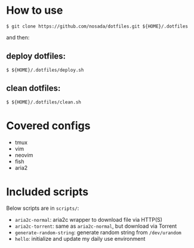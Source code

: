 # How to use

```
$ git clone https://github.com/nosada/dotfiles.git ${HOME}/.dotfiles
```

and then:

## deploy dotfiles:

```
$ ${HOME}/.dotfiles/deploy.sh
```

## clean dotfiles:

```
$ ${HOME}/.dotfiles/clean.sh
```

# Covered configs
- tmux
- vim
- neovim
- fish
- aria2

# Included scripts
Below scripts are in `scripts/`:

- `aria2c-normal`: aria2c wrapper to download file via HTTP(S)
- `aria2c-torrent`: same as `aria2c-normal`, but download via Torrent
- `generate-random-string`: generate random string from `/dev/urandom`
- `hello`: initialize and update my daily use environment
